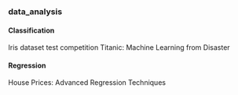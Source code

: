 ### data_analysis
#### Classification
Iris dataset test competition
Titanic: Machine Learning from Disaster
#### Regression
House Prices: Advanced Regression Techniques
